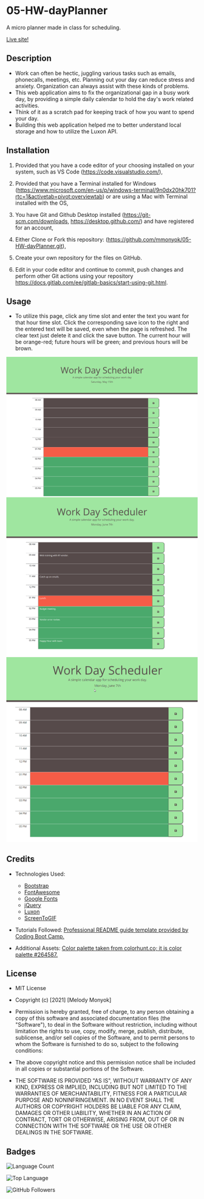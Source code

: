 # 05-HW-dayPlanner
A micro planner made in class for scheduling.

[Live site!](https://mmonyok.github.io/05-HW-dayPlanner/)

## Description
- Work can often be hectic, juggling various tasks such as emails, phonecalls, meetings, etc. Planning out your day can reduce stress and anxiety. Organization can always assist with these kinds of problems.
- This web application aims to fix the organizational gap in a busy work day, by providing a simple daily calendar to hold the day's work related activities.
- Think of it as a scratch pad for keeping track of how you want to spend your day.
- Building this web application helped me to better understand local storage and how to utilize the Luxon API.

## Installation
1. Provided that you have a code editor of your choosing installed on your system, such as VS Code (https://code.visualstudio.com/),

2. Provided that you have a Terminal installed for Windows (https://www.microsoft.com/en-us/p/windows-terminal/9n0dx20hk701?rtc=1&activetab=pivot:overviewtab) or are using a Mac with Terminal installed with the OS,

3. You have Git and Github Desktop installed (https://git-scm.com/downloads, https://desktop.github.com/) and have registered for an account,

4. Either Clone or Fork this repository: (https://github.com/mmonyok/05-HW-dayPlanner.git),

5. Create your own repository for the files on GitHub.

6. Edit in your code editor and continue to commit, push changes and perform other Git actions using your repository https://docs.gitlab.com/ee/gitlab-basics/start-using-git.html.

## Usage
- To utilize this page, click any time slot and enter the text you want for that hour time slot. Click the corresponding save icon to the right and the entered text will be saved, even when the page is refreshed. The clear text just delete it and click the save button. The current hour will be orange-red; future hours will be green; and previous hours will be brown.

![Screenshot of finished project.](./images/screenshot.png)
![Screenshot showing planner in use.](./images/screenshot2.png)
![GIF of web application.](images/dayPlannerGIF.gif)

## Credits
- Technologies Used:
  - [Bootstrap](https://getbootstrap.com/)
  - [FontAwesome](https://fontawesome.com/)
  - [Google Fonts](https://fonts.google.com/)
  - [jQuery](https://jquery.com/)
  - [Luxon](https://moment.github.io/luxon/)
  - [ScreenToGIF](https://www.screentogif.com/)

- Tutorials Followed:
[Professional README guide template provided by Coding Boot Camp.](https://github.com/coding-boot-camp)

- Additional Assets:
[Color palette taken from colorhunt.co; it is color palette #264587.](https://colorhunt.co/palette/282007)

## License
- MIT License

- Copyright (c) [2021] [Melody Monyok]

- Permission is hereby granted, free of charge, to any person obtaining a copy
of this software and associated documentation files (the "Software"), to deal
in the Software without restriction, including without limitation the rights
to use, copy, modify, merge, publish, distribute, sublicense, and/or sell
copies of the Software, and to permit persons to whom the Software is
furnished to do so, subject to the following conditions:

- The above copyright notice and this permission notice shall be included in all
copies or substantial portions of the Software.

- THE SOFTWARE IS PROVIDED "AS IS", WITHOUT WARRANTY OF ANY KIND, EXPRESS OR
IMPLIED, INCLUDING BUT NOT LIMITED TO THE WARRANTIES OF MERCHANTABILITY,
FITNESS FOR A PARTICULAR PURPOSE AND NONINFRINGEMENT. IN NO EVENT SHALL THE
AUTHORS OR COPYRIGHT HOLDERS BE LIABLE FOR ANY CLAIM, DAMAGES OR OTHER
LIABILITY, WHETHER IN AN ACTION OF CONTRACT, TORT OR OTHERWISE, ARISING FROM,
OUT OF OR IN CONNECTION WITH THE SOFTWARE OR THE USE OR OTHER DEALINGS IN THE
SOFTWARE.

## Badges
![Language Count](https://img.shields.io/github/languages/count/mmonyok/05-HW-dayPlanner?color=blueviolet&label=Repo%20Language%20Count&logo=GitHub&logoColor=blueviolet&style=plastic)

![Top Language](https://img.shields.io/github/languages/top/mmonyok/05-HW-dayPlanner?color=blue&logo=GitHub&logoColor=blue&style=plastic)

![GitHub Followers](https://img.shields.io/github/followers/mmonyok?color=success&logo=GitHub&logoColor=success&style=plastic)